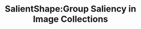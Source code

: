 ---
title: "SalientShape:Group Saliency in Image Collections"
year: 2013
pdf_url: "http://www.robots.ox.ac.uk/~tvg/publications/2013/Cheng_GroupSaliencyTVC_2013.pdf"
category: "vision"
author_list: "Ming-Ming Cheng, Niloy J. Mitra, Xiaolei Huang, Shi-Min Hu"
grant: "NULL"
pub_in: "The Visual Computer"
---